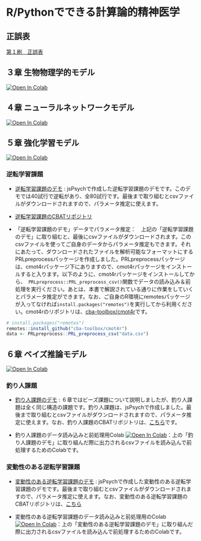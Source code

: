 # R/Pythonでできる計算論的精神医学

## 正誤表
[第１刷　正誤表](errata.md)



## ３章 生物物理学的モデル
[![Open In Colab](https://colab.research.google.com/assets/colab-badge.svg)](https://colab.research.google.com/github/CPcolloquium/cp_programming_book/blob/main/3_Biophysical-model/3_Biophysical-model.ipynb)


## ４章 ニューラルネットワークモデル
[![Open In Colab](https://colab.research.google.com/assets/colab-badge.svg)](https://colab.research.google.com/github/CPcolloquium/cp_programming_book/blob/main/4_Neural-network-model/4_Neural-network-model.ipynb)

## ５章 強化学習モデル
[![Open In Colab](https://colab.research.google.com/assets/colab-badge.svg)](https://colab.research.google.com/github/CPcolloquium/cp_programming_book/blob/main/5_Reinforcement-learing-model.ipynb)

### 逆転学習課題
- [逆転学習課題のデモ](https://cba-toolbox.github.io/probabilistic-reversal-learning-task/demo_probabilistic-reversal-learning.html) : jsPsychで作成した逆転学習課題のデモです。このデモでは40試行で逆転があり、全80試行です。最後まで取り組むとcsvファイルがダウンロードされますので、パラメータ推定に使えます。

- [逆転学習課題のCBATリポジトリ](https://github.com/cba-toolbox/probabilistic-reversal-learning-task)

- 「逆転学習課題のデモ」データでパラメータ推定：　上記の「逆転学習課題のデモ」に取り組むと、最後にcsvファイルがダウンロードされます。このcsvファイルを使ってご自身のデータからパラメータ推定もできます。それにあたって、ダウンロードされたファイルを解析可能なフォーマットにするPRLpreprocessパッケージを作成しました。PRLpreprocessパッケージは、cmot4rパッケージ下にありますので、cmot4rパッケージをインストールすると入ります。以下のように、cmot4rパッケージをインストールしてから、` PRLpreprocess::PRL_preprocess_csv()`関数でデータの読み込み＆前処理を実行ください。あとは、本書で解説されている通りに作業をしていくとパラメータ推定ができます。なお、ご自身のR環境にremotesパッケージが入ってなければ`install.packages("remotes")`を実行してから利用ください。cmot4rのリポジトリは、[cba-toolbox/cmot4r](https://github.com/cba-toolbox/cmot4r)です。

``` r
# install.packages("remotes")
remotes::install_github("cba-toolbox/cmot4r")
data <- PRLpreprocess::PRL_preprocess_csv("data.csv")
```

## ６章 ベイズ推論モデル
[![Open In Colab](https://colab.research.google.com/assets/colab-badge.svg)](https://colab.research.google.com/github/CPcolloquium/cp_programming_book/blob/main/6_Bayesian-inference-model.ipynb)

### 釣り人課題
- [釣り人課題のデモ](https://cba-toolbox.github.io/fisherman-task/demo_fisherman-task.html) : ６章ではビーズ課題について説明しましたが、釣り人課題は全く同じ構造の課題です。釣り人課題は、jsPsychで作成しました。最後まで取り組むとcsvファイルがダウンロードされますので、パラメータ推定に使えます。なお、釣り人課題のCBATリポジトリは、[こちら](https://github.com/cba-toolbox/fisherman-task)です。

- 釣り人課題のデータ読み込みと前処理用Colab [![Open In Colab](https://colab.research.google.com/assets/colab-badge.svg)](https://colab.research.google.com/github/CPcolloquium/cp_programming_book/blob/main/6_Bayesian-inference-model/preprocess_fisherman_task_data.ipynb)：上の「釣り人課題のデモ」に取り組んだ際に出力されるcsvファイルを読み込んで前処理するためのColabです。


### 変動性のある逆転学習課題
- [変動性のある逆転学習課題のデモ](https://cba-toolbox.github.io/volatile-probabilistic-reversal-learning-task/demo_volatile-probabilistic-reversal-learning.html) : jsPsychで作成した変動性のある逆転学習課題のデモです。最後まで取り組むとcsvファイルがダウンロードされますので、パラメータ推定に使えます。なお、変動性のある逆転学習課題のCBATリポジトリは、[こちら](https://github.com/cba-toolbox/volatile-probabilistic-reversal-learning-task)

- 変動性のある逆転学習課題のデータ読み込みと前処理用のColab [![Open In Colab](https://colab.research.google.com/assets/colab-badge.svg)](https://colab.research.google.com/github/CPcolloquium/cp_programming_book/blob/main/6_Bayesian-inference-model/preprocess_volatile_probabilistic_reversal_learning_task_data.ipynb)：上の「変動性のある逆転学習課題のデモ」に取り組んだ際に出力されるcsvファイルを読み込んで前処理するためのColabです。
